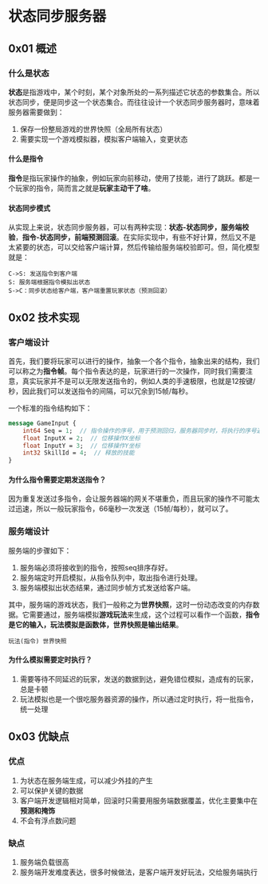# 状态同步服务器

## 0x01 概述

### 什么是状态

**状态**是指游戏中，某个时刻，某个对象所处的一系列描述它状态的参数集合。所以状态同步，便是同步这一个状态集合。而往往设计一个状态同步服务器时，意味着服务器需要做到：

1. 保存一份整局游戏的世界快照（全局所有状态）
2. 需要实现一个游戏模拟器，模拟客户端输入，变更状态

#### 什么是指令

**指令**是指玩家操作的抽象，例如玩家向前移动，使用了技能，进行了跳跃。都是一个玩家的指令，简而言之就是**玩家主动干了啥**。

#### 状态同步模式

从实现上来说，状态同步服务器，可以有两种实现：**状态-状态同步，服务端校验**，**指令-状态同步，前端预测回滚**。在实际实现中，有些不好计算，然后又不是太紧要的状态，可以交给客户端计算，然后传输给服务端校验即可。但，简化模型就是：

```
C->S: 发送指令到客户端
S: 服务端根据指令模拟出状态
S->C：同步状态给客户端，客户端重置玩家状态（预测回滚）
```

## 0x02 技术实现

### 客户端设计

首先，我们要将玩家可以进行的操作，抽象一个各个指令，抽象出来的结构，我们可以称之为**指令帧**。每个指令表达的是，玩家进行的一次操作，同时我们需要注意，真实玩家并不是可以无限发送指令的，例如人类的手速极限，也就是12按键/秒，因此我们可以发送指令的间隔，可以冗余到15帧/每秒。

一个标准的指令结构如下：

```protobuf
message GameInput {
    int64 Seq = 1;  // 指令操作的序号，用于预测回归，服务器同步时，将执行的序号返回给客户端
    float InputX = 2;  // 位移操作X坐标
    float InputY = 3;  // 位移操作Y坐标
    int32 SkillId = 4;  // 释放的技能
}
```

#### 为什么指令需要定期发送指令？

因为重复发送过多指令，会让服务器端的网关不堪重负，而且玩家的操作不可能太过迅速，所以一般玩家指令，66毫秒一次发送（15帧/每秒），就可以了。

### 服务端设计

服务端的步骤如下：

1. 服务端必须将接收到的指令，按照seq排序存好。
2. 服务端定时开启模拟，从指令队列中，取出指令进行处理。
3. 服务端模拟出状态结果，通过同步帧方式发送给客户端。

其中，服务端的游戏状态，我们一般称之为**世界快照**，这时一份动态改变的内存数据。它需要通过，服务端模拟**游戏玩法**来生成，这个过程可以看作一个函数，**指令是它的输入，玩法模拟是函数体，世界快照是输出结果**。

```
玩法(指令) 世界快照
```

#### 为什么模拟需要定时执行？

1. 需要等待不同延迟的玩家，发送的数据到达，避免错位模拟，造成有的玩家，总是卡顿
2. 玩法模拟也是一个很吃服务器资源的操作，所以通过定时执行，将一批指令，统一处理

## 0x03 优缺点

### 优点

1. 为状态在服务端生成，可以减少外挂的产生
2. 可以保护关键的数据
3. 客户端开发逻辑相对简单，回滚时只需要用服务端数据覆盖，优化主要集中在**预测和掩饰**
4. 不会有浮点数问题

### 缺点

1. 服务端负载很高
2. 服务端开发难度表达，很多时候做法，是客户端开发好玩法，交给服务端执行